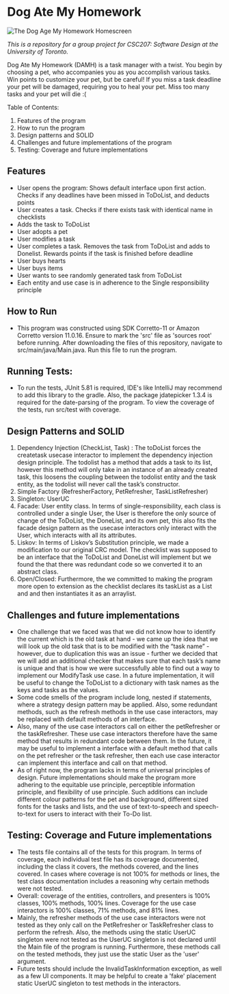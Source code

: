 # Dog Ate My Homework

<img src="https://cdn.discordapp.com/attachments/1023979792401453148/1055204119075364864/MY_DOG_ATE_MY_HW_COVER_IMAGE.png" alt="The Dog Age My Homework Homescreen" title="Dog Ate My Homework">

*This is a repository for a group project for CSC207: Software Design at the University of Toronto.*

Dog Ate My Homework (DAMH) is a task manager with a twist. You begin by choosing a pet, who accompanies you as you accomplish various tasks. Win points to customize your pet, but be careful! If you miss a task deadline your pet will be damaged, requiring you to heal your pet. Miss too many tasks and your pet will die :(

Table of Contents:
1) Features of the program
2) How to run the program
3) Design patterns and SOLID
4) Challenges and future implementations of the program
5) Testing: Coverage and future implementations

## Features

* User opens the program: Shows default interface upon first action. Checks if any deadlines have been missed in ToDoList, and deducts points
* User creates a task. Checks if there exists task with identical name in checklists
* Adds the task to ToDoList
* User adopts a pet
* User modifies a task
* User completes a task. Removes the task from ToDoList and adds to Donelist. Rewards points if the task is finished before deadline
* User buys hearts
* User buys items
* User wants to see randomly generated task from ToDoList
* Each entity and use case is in adherence to the Single responsibility principle 

## 
## How to Run

   * This program was constructed using SDK Corretto-11 or Amazon Corretto version 11.0.16. Ensure to mark the 'src' file as 'sources root' before running. After downloading the files of this repository, navigate to src/main/java/Main.java. Run this file to run the program. 
    
## Running Tests:
   * To run the tests, JUnit 5.81 is required, IDE's like IntelliJ may recommend to add this library to the gradle. Also, the package jdatepicker 1.3.4 is required for the date-parsing of the program. To view the coverage of the tests, run src/test with coverage. 
    
## Design Patterns and SOLID
1) Dependency Injection (CheckList, Task) : The toDoList forces the createtask usecase interactor to implement the dependency injection design principle. The todolist has a method that adds a task to its list, however this method will only take in an instance of an already created task, this loosens the coupling between the todolist entity and the task entity, as the todolist will never call the task’s constructor.
2) Simple Factory (RefresherFactory, PetRefresher, TaskListRefresher)
3) Singleton: UserUC
4) Facade: User entity class. In terms of single-responsibility, each class is controlled under a single User, the User is therefore the only source of change of the ToDoList, the DoneList, and its own pet, this also fits the facade design pattern as the usecase interactors only interact with the User, which interacts with all its attributes.
5) Liskov: In terms of Liskov’s Substitution principle, we made a modification to our original CRC model. The checklist was supposed to be an interface that the ToDoList and DoneList will implement but we found the that there was redundant code so we converted it to an abstract class. 
6) Open/Closed: Furthermore, the we committed to making the program more open to extension as the checklist declares its taskList as a List and and then instantiates it as an arraylist.

## Challenges and future implementations
* One challenge that we faced was that we did not know how to identify the current which is the old task at hand - we came up the idea that we will look up the old task that is to be modified with the “task name” - however, due to duplication this was an issue - further we decided that we will add an additional checker that makes sure that each task’s name is unique and that is how we were successfully able to find out a way to implement our ModifyTask use case. In a future implementation, it will be useful to change the ToDoList to a dictionary with task names as the keys and tasks as the values. 
* Some code smells of the program include long, nested if statements, where a strategy design pattern may be applied. Also, some redundant methods, such as the refresh methods in the use case interactors, may be replaced with default methods of an interface.
* Also, many of the use case interactors call on either the petRefresher or the taskRefresher. These use case interactors therefore have the same method that results in redundant code between them. In the future, it may be useful to implement a interface with a default method that calls on the pet refresher or the task refresher, then each use case interactor can implement this interface and call on that method.
* As of right now, the program lacks in terms of universal principles of design. Future implementations should make the program more adhering to the equitable use principle, perceptible information principle, and flexibility of use principle. Such additions can include different colour patterns for the pet and background, different sized fonts for the tasks and lists, and the use of text-to-speech and speech-to-text for users to interact with their To-Do list. 

## Testing: Coverage and Future implementations
* The tests file contains all of the tests for this program. In terms of coverage, each individual test file has its coverage documented, including the class it covers, the methods covered, and the lines covered. In cases where coverage is not 100% for methods or lines, the test class documentation includes a reasoning why certain methods were not tested.
* Overall: coverage of the entities, controllers, and presenters is 100% classes, 100% methods, 100% lines. Coverage for the use case interactors is 100% classes, 71% methods, and 81% lines. 
* Mainly, the refresher methods of the use case interactors were not tested as they only call on the PetRefresher or TaskRefresher class to perform the refresh. Also, the methods using the static UserUC singleton were not tested as the UserUC singleton is not declared until the Main file of the program is running. Furthermore, these methods call on the tested methods, they just use the static User as the 'user' argument. 
* Future tests should include the InvalidTaskInformation exception, as well as a few UI components. It may be helpful to create a 'fake' placement static UserUC singleton to test methods in the interactors.
